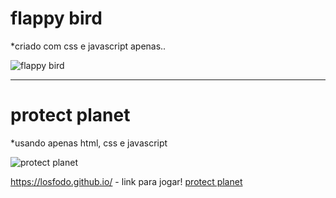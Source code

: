 # flappy bird

*criado com css e javascript apenas..

![flappy bird](https://i.pinimg.com/originals/81/9e/0a/819e0a29a351e13de59133a1f67bdf93.jpg)


---
# protect planet
*usando apenas html, css e javascript

![protect planet](http://g.recordit.co/JnT2FfJ7DF.gif)

https://losfodo.github.io/ - link para jogar!
[protect planet](https://losfodo.github.io/)
